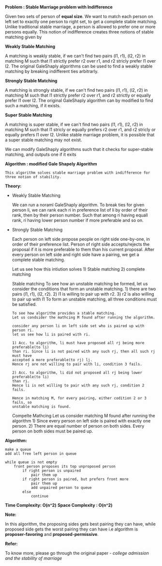 **Problem : Stable Marriage problem with Indifference**

Given two sets of person of **equal size**. We want to match each person on left set to exactly one person
to right set, to get a complete stable matching. Unlike traditional stable marriage, a person is allowed to
prefer one or more persons equally. This notion of indifference creates three notions of stable matching
given by
    
**Weakly Stable Matching**
    
A matching is weakly stable, if we can't find two pairs (l1, r1), (l2, r2) in matching M such that l1 strictly prefer
r2 over r1, and r2 stricly prefer l1 over l2. The original GaleShaply algorithms can be used to find a
weakly stable matching by breaking indifferent ties arbitrarly.
    
**Strongly Stable Matching**

A matching is strongly stable, if we can't find two pairs (l1, r1), (l2, r2) in matching M such that l1 strictly prefer
r2 over r1, and r2 strictly or equally prefer l1 over l2. The original GaleShaply algorithm can by modified to find such
a matching, if it exists.
    
**Super Stable Matching**

A matching is super stable, if we can't find two pairs (l1, r1), (l2, r2) in matching M such that l1 stricly or equally
prefers r2 over r1, and r2 stricly or equally prefers l1 over l2. Unlike stable marriage problem, it is possible
that a super stable matching may not exist.

We can modify GaleShaply algorithms such that it checks for super-stable matching, and outputs one if it exits
    
    
**Algorithm : modified Gale Shapely Algorithm**

    This algorithm solves stable marriage problem with indifference for three notion of stability.
    
    
**Theory:**

-   Weakly Stable Matching

    We can run a noraml GaleShaply algorithm. To break ties for given person li, we can rank each ri in preference list of
    li by order of their rank, then by their person number. Such that among ri having equall rank, ri having lower person number
    if more preferable and so on.
    
-   Strongly Stable Matching

    
    Each person on left side propose people on right side one-by-one, in order of their preference list.
    Person of right side accepts/rejects the proposal if it is more preferable to them than his current proposal.
    After every person on left side and right side have a pairing, we get a complete stable matching.
    
    Let us see how this intiution solves 1) Stable matching 2) complete matching

    Stable matching
        To see how an unstable matching be formed, let us consider the conditions that form
        an unstable matching.
        1)  there are two pairs (l1, r1), (l2, r2).
        2)  l1 is willing to pair up with r2.
        3)  r2 is also willing to pair up with l1
        To form an unstable matching, all three conditions must be satisfied.

        To see how algorithm provides a stable matching.
        Let us condsider the mathcing M found after running the algorithm.

        consider any person li on left side set who is paired up with person ri.
        let us see how li is paired with ri.

        1) Acc. to algorithm, li must have proposed all rj being more preferable(to li)
        than ri. Since li is not paired with any such rj, then all such rj must have
        accepted a more preferable(to rj) lj.
        Hence rj are not willing to pair with li, condition 3 fails.

        2) Acc. to algorithm, li did not proposed all rj being lower preferable(to li)
        than ri.
        Hence li is not willing to pair with any such rj, condition 2 fails.

        Hence in matching M, for every pairing, either codition 2 or 3 fails, so
        unstable matching is found.

    Compelte Mathcing
        Let us consider matching M found after running the algorithm
            1) Since every person on left side is paired with exactly one person.
            2) There are equal number of person on both sides.
        Every person on both sides must be paired up.



**Algorithm:**

    make a queue
    add all free left person in queue

    while queue is not empty
        front person proposes its top unproposed person
            if right person is unpaired
                pair them up
            if right person is paired, but prefers front more
                pair them up
                add unpaired person to queue
            else
                continue



**Time Complexity: O(n^2)**
**Space Complexity : O(n^2)**



**Note:**
    
In this algorithm, the proposing sides gets best pairing they can have, while proposed
side gets the worst pairing they can have i.e algorithm is **proposer-favoring** and **proposed-permissive**.
    
**Refer:**

To know more, please go through the original paper - *college admission and the stability of marriage*